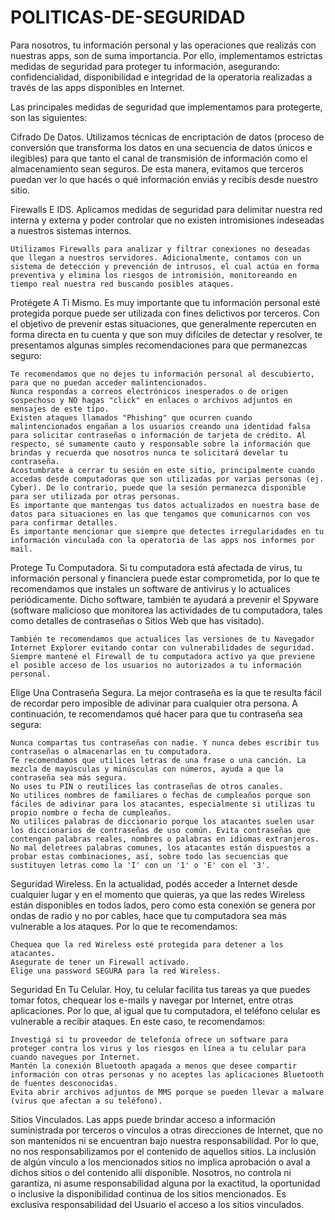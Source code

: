 # POLITICAS-DE-SEGURIDAD
Para nosotros, tu información personal y las operaciones que realizás con nuestras apps, son de suma importancia. Por ello, implementamos estrictas medidas de seguridad para proteger tu información, asegurando: confidencialidad, disponibilidad e integridad de la operatoria realizadas a través de las apps disponibles en Internet.

Las principales medidas de seguridad que implementamos para protegerte, son las siguientes:

Cifrado De Datos.
	Utilizamos técnicas de encriptación de datos (proceso de conversión que transforma los datos en una secuencia de datos únicos e ilegibles) para que tanto el canal de transmisión de información como el almacenamiento sean seguros. De esta manera, evitamos que terceros puedan ver lo que hacés o qué información enviás y recibís desde nuestro sitio.

Firewalls E IDS.
	Aplicamos medidas de seguridad para delimitar nuestra red interna y externa y poder controlar que no existen intromisiones indeseadas a nuestros sistemas internos.

	Utilizamos Firewalls para analizar y filtrar conexiones no deseadas que llegan a nuestros servidores. Adicionalmente, contamos con un sistema de detección y prevención de intrusos, el cual actúa en forma preventiva y elimina los riesgos de intromisión, monitoreando en tiempo real nuestra red buscando posibles ataques.

Protégete A Ti Mismo.
	Es muy importante que tu información personal esté protegida porque puede ser utilizada con fines delictivos por terceros. Con el objetivo de prevenir estas situaciones, que generalmente repercuten en forma directa en tu cuenta y que son muy difíciles de detectar y resolver, te presentamos algunas simples recomendaciones para que permanezcas seguro:

	Te recomendamos que no dejes tu información personal al descubierto, para que no puedan acceder malintencionados.
	Nunca respondas a correos electrónicos inesperados o de origen sospechoso y NO hagas "click" en enlaces o archivos adjuntos en mensajes de este tipo.
	Existen ataques llamados "Phishing" que ocurren cuando malintencionados engañan a los usuarios creando una identidad falsa para solicitar contraseñas o información de tarjeta de crédito. Al respecto, sé sumamente cauto y responsable sobre la información que brindas y recuerda que nosotros nunca te solicitará develar tu contraseña.
	Acostumbrate a cerrar tu sesión en este sitio, principalmente cuando accedas desde computadoras que son utilizadas por varias personas (ej. Cyber). De lo contrario, puede que la sesión permanezca disponible para ser utilizada por otras personas.
	Es importante que mantengas tus datos actualizados en nuestra base de datos para situaciones en las que tengamos que comunicarnos con vos para confirmar detalles.
	Es importante mencionar que siempre que detectes irregularidades en tu información vinculada con la operatoria de las apps nos informes por mail.

Protege Tu Computadora.
	Si tu computadora está afectada de virus, tu información personal y financiera puede estar comprometida, por lo que te recomendamos que instales un software de antivirus y lo actualices periódicamente. Dicho software, también te ayudará a prevenir el Spyware (software malicioso que monitorea las actividades de tu computadora, tales como detalles de contraseñas o Sitios Web que has visitado).

	También te recomendamos que actualices las versiones de tu Navegador Internet Explorer evitando contar con vulnerabilidades de seguridad. Siempre mantené el Firewall de tu computadora activo ya que previene el posible acceso de los usuarios no autorizados a tu información personal.

Elige Una Contraseña Segura.
	La mejor contraseña es la que te resulta fácil de recordar pero imposible de adivinar para cualquier otra persona. A continuación, te recomendamos qué hacer para que tu contraseña sea segura:

	Nunca compartas tus contraseñas con nadie. Y nunca debes escribir tus contraseñas o almacenarlas en tu computadora.
	Te recomendamos que utilices letras de una frase o una canción. La mezcla de mayúsculas y minúsculas con números, ayuda a que la contraseña sea más segura.
	No uses tu PIN o reutilices las contraseñas de otros canales.
	No utilices nombres de familiares o fechas de cumpleaños porque son fáciles de adivinar para los atacantes, especialmente si utilizas tu propio nombre o fecha de cumpleaños.
	No utilices palabras de diccionario porque los atacantes suelen usar los diccionarios de contraseñas de uso común. Evita contraseñas que contengan palabras reales, nombres o palabras en idiomas extranjeros.
	No mal deletrees palabras comunes, los atacantes están dispuestos a probar estas combinaciones, así, sobre todo las secuencias que sustituyen letras como la 'I' con un '1' o 'E' con el '3'.

Seguridad Wireless.
	En la actualidad, podés acceder a Internet desde cualquier lugar y en el momento que quieras, ya que las redes Wireless están disponibles en todos lados, pero como esta conexión se genera por ondas de radio y no por cables, hace que tu computadora sea más vulnerable a los ataques. Por lo que te recomendamos:

	Chequea que la red Wireless esté protegida para detener a los atacantes.
	Asegurate de tener un Firewall activado.
	Elige una password SEGURA para la red Wireless.

Seguridad En Tu Celular.
	Hoy, tu celular facilita tus tareas ya que puedes tomar fotos, chequear los e-mails y navegar por Internet, entre otras aplicaciones. Por lo que, al igual que tu computadora, el teléfono celular es vulnerable a recibir ataques. En este caso, te recomendamos:

	Investigá si tu proveedor de telefonía ofrece un software para proteger contra los virus y los riesgos en línea a tu celular para cuando navegues por Internet.
	Mantén la conexión Bluetooth apagada a menos que desee compartir información con otras personas y no aceptes las aplicaciones Bluetooth de fuentes desconocidas.
	Evita abrir archivos adjuntos de MMS porque se pueden llevar a malware (virus que afectan a su teléfono).

Sitios Vinculados.
	Las apps puede brindar acceso a información suministrada por terceros o vínculos a otras direcciones de Internet, que no son mantenidos ni se encuentran bajo nuestra responsabilidad. Por lo que, no nos responsabilizamos por el contenido de aquellos sitios. La inclusión de algún vínculo a los mencionados sitios no implica aprobación o aval a dichos sitios o del contenido allí disponible. Nosotros, no controla ni garantiza, ni asume responsabilidad alguna por la exactitud, la oportunidad o inclusive la disponibilidad continua de los sitios mencionados. Es exclusiva responsabilidad del Usuario el acceso a los sitios vinculados.
